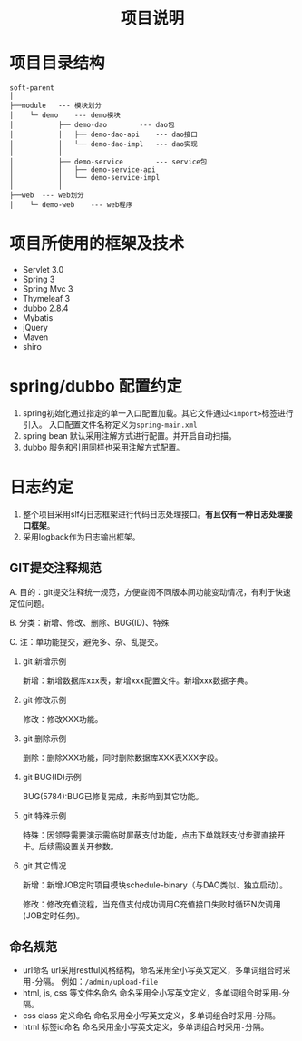 <h1 style="margin: 0 auto; text-align:center;">项目说明</h1>

# 项目目录结构

	soft-parent
	│
	├──module	--- 模块划分
	│    └─ demo	--- demo模块
	│			├── demo-dao		--- dao包
	│			│   ├── demo-dao-api	--- dao接口
	│			│   └── demo-dao-impl	--- dao实现
	│			│
	│			├── demo-service		--- service包
	│			│   ├── demo-service-api
	│			│   └── demo-service-impl
	│			│
	├──web	--- web划分
	│    └─ demo-web	--- web程序


# 项目所使用的框架及技术

* Servlet 3.0
* Spring 3
* Spring Mvc 3
* Thymeleaf 3
* dubbo 2.8.4
* Mybatis
* jQuery
* Maven
* shiro

# spring/dubbo 配置约定

1. spring初始化通过指定的单一入口配置加载。其它文件通过`<import>`标签进行引入。 入口配置文件名称定义为`spring-main.xml`
2. spring bean 默认采用注解方式进行配置。并开启自动扫描。
3. dubbo 服务和引用同样也采用注解方式配置。

# 日志约定
1. 整个项目采用slf4j日志框架进行代码日志处理接口。**有且仅有一种日志处理接口框架**。
2. 采用logback作为日志输出框架。

## GIT提交注释规范
   A. 目的：git提交注释统一规范，方便查阅不同版本间功能变动情况，有利于快速定位问题。

   B. 分类：新增、修改、删除、BUG(ID)、特殊

   C. 注：单功能提交，避免多、杂、乱提交。
   
1. git 新增示例

    新增：新增数据库xxx表，新增xxx配置文件。新增xxx数据字典。

2. git 修改示例

    修改：修改XXX功能。

3. git 删除示例

    删除：删除XXX功能，同时删除数据库XXX表XXX字段。

4. git BUG(ID)示例

    BUG(5784):BUG已修复完成，未影响到其它功能。

5. git 特殊示例
    
    特殊：因领导需要演示需临时屏蔽支付功能，点击下单跳跃支付步骤直接开卡。后续需设置关开参数。

5. git 其它情况

    新增：新增JOB定时项目模块schedule-binary（与DAO类似、独立启动）。
    
    修改：修改充值流程，当充值支付成功调用C充值接口失败时循环N次调用(JOB定时任务)。

## 命名规范

- url命名
url采用restful风格结构，命名采用全小写英文定义，多单词组合时采用`-`分隔。 例如：`/admin/upload-file`
- html, js, css 等文件名命名
命名采用全小写英文定义，多单词组合时采用`-`分隔。
- css class 定义命名
命名采用全小写英文定义，多单词组合时采用`-`分隔。
- html 标签id命名
命名采用全小写英文定义，多单词组合时采用`-`分隔。
